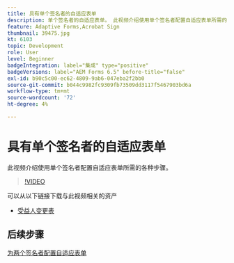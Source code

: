```yaml
---
title: 具有单个签名者的自适应表单
description: 单个签名者的自适应表单。 此视频介绍使用单个签名者配置自适应表单所需的各种步骤。
feature: Adaptive Forms,Acrobat Sign
thumbnail: 39475.jpg
kt: 6103
topic: Development
role: User
level: Beginner
badgeIntegration: label="集成" type="positive"
badgeVersions: label="AEM Forms 6.5" before-title="false"
exl-id: b90c5c00-ec62-4809-9ab6-047eba2f2bb0
source-git-commit: b044c9982fc9309fb73509dd3117f5467903bd6a
workflow-type: tm+mt
source-wordcount: '72'
ht-degree: 4%

---
```


# 具有单个签名者的自适应表单


此视频介绍使用单个签名者配置自适应表单所需的各种步骤。

>[!VIDEO](https://video.tv.adobe.com/v/39475?quality=12&learn=on)

可以从以下链接下载与此视频相关的资产

* [受益人变更表](assets/change-of-beneficiary-form.zip)

## 后续步骤

[为两个签名者配置自适应表单](./configure-adaptive-form-for-two-signers.md)
